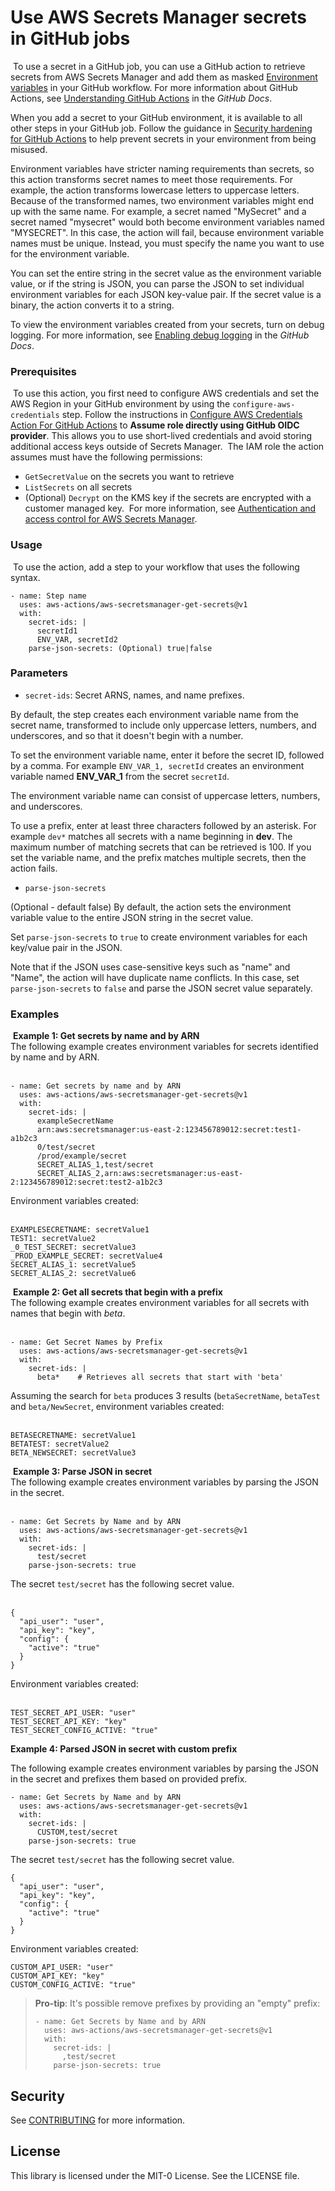 # Use AWS Secrets Manager secrets in GitHub jobs
​
To use a secret in a GitHub job, you can use a GitHub action to retrieve secrets from AWS Secrets Manager and add them as masked [Environment variables](https://docs.github.com/en/actions/learn-github-actions/environment-variables) in your GitHub workflow. For more information about GitHub Actions, see [Understanding GitHub Actions](https://docs.github.com/en/actions/learn-github-actions/understanding-github-actions) in the *GitHub Docs*.
​

When you add a secret to your GitHub environment, it is available to all other steps in your GitHub job. Follow the guidance in [Security hardening for GitHub Actions](https://docs.github.com/en/actions/security-guides/security-hardening-for-github-actions) to help prevent secrets in your environment from being misused.
​

Environment variables have stricter naming requirements than secrets, so this action transforms secret names to meet those requirements. For example, the action transforms lowercase letters to uppercase letters. Because of the transformed names, two environment variables might end up with the same name. For example, a secret named "MySecret" and a secret named "mysecret" would both become environment variables named "MYSECRET". In this case, the action will fail, because environment variable names must be unique. Instead, you must specify the name you want to use for the environment variable.
​

You can set the entire string in the secret value as the environment variable value, or if the string is JSON, you can parse the JSON to set individual environment variables for each JSON key-value pair. If the secret value is a binary, the action converts it to a string.
​

To view the environment variables created from your secrets, turn on debug logging. For more information, see [Enabling debug logging](https://docs.github.com/en/actions/monitoring-and-troubleshooting-workflows/enabling-debug-logging) in the *GitHub Docs*.
​
​
### Prerequisites
​
To use this action, you first need to configure AWS credentials and set the AWS Region in your GitHub environment by using the `configure-aws-credentials` step. Follow the instructions in [Configure AWS Credentials Action For GitHub Actions](https://github.com/aws-actions/configure-aws-credentials) to **Assume role directly using GitHub OIDC provider**. This allows you to use short-lived credentials and avoid storing additional access keys outside of Secrets Manager.
​
The IAM role the action assumes must have the following permissions:
+ `GetSecretValue` on the secrets you want to retrieve
+ `ListSecrets` on all secrets
+ (Optional) `Decrypt` on the KMS key if the secrets are encrypted with a customer managed key.
​
For more information, see [Authentication and access control for AWS Secrets Manager](https://docs.aws.amazon.com/secretsmanager/latest/userguide/auth-and-access.html).
​
### Usage
​
To use the action, add a step to your workflow that uses the following syntax.
​
```
- name: Step name
  uses: aws-actions/aws-secretsmanager-get-secrets@v1
  with:
    secret-ids: |
      secretId1
      ENV_VAR, secretId2
    parse-json-secrets: (Optional) true|false
```

### Parameters
- `secret-ids`: Secret ARNS, names, and name prefixes. 

By default, the step creates each environment variable name from the secret name, transformed to include only uppercase letters, numbers, and underscores, and so that it doesn't begin with a number. 

To set the environment variable name, enter it before the secret ID, followed by a comma. For example `ENV_VAR_1, secretId` creates an environment variable named **ENV_VAR_1** from the secret `secretId`. 

The environment variable name can consist of uppercase letters, numbers, and underscores.  

To use a prefix, enter at least three characters followed by an asterisk. For example `dev*` matches all secrets with a name beginning in **dev**. The maximum number of matching secrets that can be retrieved is 100. If you set the variable name, and the prefix matches multiple secrets, then the action fails.
​
- `parse-json-secrets`

(Optional - default false) By default, the action sets the environment variable value to the entire JSON string in the secret value. 

Set `parse-json-secrets` to `true` to create environment variables for each key/value pair in the JSON.

Note that if the JSON uses case-sensitive keys such as "name" and "Name", the action will have duplicate name conflicts. In this case, set `parse-json-secrets` to `false` and parse the JSON secret value separately. 
​
### Examples
​
**Example 1: Get secrets by name and by ARN**  
The following example creates environment variables for secrets identified by name and by ARN.  
​
```
- name: Get secrets by name and by ARN
  uses: aws-actions/aws-secretsmanager-get-secrets@v1
  with:
    secret-ids: |
      exampleSecretName
      arn:aws:secretsmanager:us-east-2:123456789012:secret:test1-a1b2c3
      0/test/secret
      /prod/example/secret
      SECRET_ALIAS_1,test/secret
      SECRET_ALIAS_2,arn:aws:secretsmanager:us-east-2:123456789012:secret:test2-a1b2c3
```


Environment variables created:  
​
```
EXAMPLESECRETNAME: secretValue1
TEST1: secretValue2
_0_TEST_SECRET: secretValue3
_PROD_EXAMPLE_SECRET: secretValue4
SECRET_ALIAS_1: secretValue5
SECRET_ALIAS_2: secretValue6
```
​
**Example 2: Get all secrets that begin with a prefix**  
The following example creates environment variables for all secrets with names that begin with *beta*.  
​
```
- name: Get Secret Names by Prefix
  uses: aws-actions/aws-secretsmanager-get-secrets@v1
  with:
    secret-ids: |
      beta*    # Retrieves all secrets that start with 'beta'
```
Assuming the search for `beta` produces 3 results (`betaSecretName`, `betaTest` and `beta/NewSecret`, environment variables created:  
​
```
BETASECRETNAME: secretValue1
BETATEST: secretValue2
BETA_NEWSECRET: secretValue3
```
​
**Example 3: Parse JSON in secret**  
The following example creates environment variables by parsing the JSON in the secret.  
​
```
- name: Get Secrets by Name and by ARN
  uses: aws-actions/aws-secretsmanager-get-secrets@v1
  with:
    secret-ids: |
      test/secret
    parse-json-secrets: true
```
The secret `test/secret` has the following secret value.  
​
```
{
  "api_user": "user",
  "api_key": "key",
  "config": {
    "active": "true"
  }
}
```
Environment variables created:  
​
```
TEST_SECRET_API_USER: "user"
TEST_SECRET_API_KEY: "key"
TEST_SECRET_CONFIG_ACTIVE: "true"
```


**Example 4: Parsed JSON in secret with custom prefix**

The following example creates environment variables by parsing the JSON in the secret and prefixes them based on provided prefix.
​
```
- name: Get Secrets by Name and by ARN
  uses: aws-actions/aws-secretsmanager-get-secrets@v1
  with:
    secret-ids: |
      CUSTOM,test/secret
    parse-json-secrets: true
```

The secret `test/secret` has the following secret value.
​
```
{
  "api_user": "user",
  "api_key": "key",
  "config": {
    "active": "true"
  }
}
```

Environment variables created:
​
```
CUSTOM_API_USER: "user"
CUSTOM_API_KEY: "key"
CUSTOM_CONFIG_ACTIVE: "true"
```

> **Pro-tip**: It's possible remove prefixes by providing an "empty" prefix:
>
> ```
> - name: Get Secrets by Name and by ARN
>   uses: aws-actions/aws-secretsmanager-get-secrets@v1
>   with:
>     secret-ids: |
>       ,test/secret
>     parse-json-secrets: true
> ```

## Security

See [CONTRIBUTING](CONTRIBUTING.md#security-issue-notifications) for more information.

## License

This library is licensed under the MIT-0 License. See the LICENSE file.

